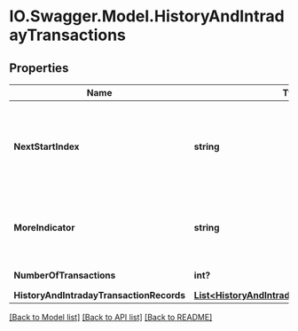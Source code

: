 # IO.Swagger.Model.HistoryAndIntradayTransactions
## Properties

Name | Type | Description | Notes
------------ | ------------- | ------------- | -------------
**NextStartIndex** | **string** | For pagination - the starting index for retrieving the next page/batch of records. | [optional] 
**MoreIndicator** | **string** | This field indicates that more records are available for retrieval. | [optional] 
**NumberOfTransactions** | **int?** | Number of Transactions | [optional] 
**HistoryAndIntradayTransactionRecords** | [**List&lt;HistoryAndIntradayTransactionRecords&gt;**](HistoryAndIntradayTransactionRecords.md) |  | [optional] 

[[Back to Model list]](../README.md#documentation-for-models) [[Back to API list]](../README.md#documentation-for-api-endpoints) [[Back to README]](../README.md)

